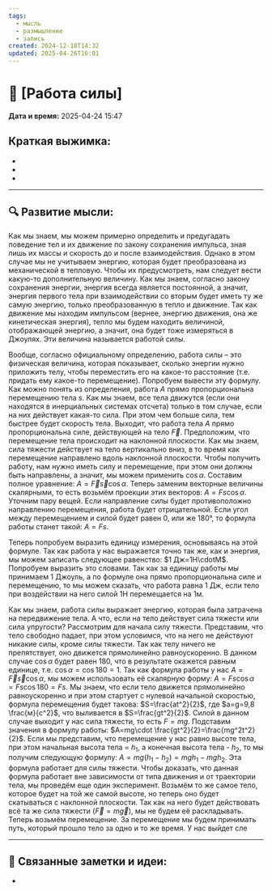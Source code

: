 ```yaml
---
tags:
  - мысль
  - размышление
  - запись
created: 2024-12-18T14:32
updated: 2025-04-26T16:01
---
```


# 💭  [Работа силы]

**Дата и время:** 2025-04-24 15:47

**Краткая выжимка:**
 - 
 - 
 - 
 - 

---

## 🔍 Развитие мысли:

Как мы знаем, мы можем примерно определить и предугадать поведение тел и их движение по закону сохранения импульса, зная лишь их массы и скорость до и после взаимодействия. Однако в этом случае мы не учитываем энергию, которая будет преобразована из механической в тепловую. Чтобы их предусмотреть, нам следует вести какую-то дополнительную величину. Как мы знаем, согласно закону сохранения энергии, энергия всегда является постоянной, а значит, энергия первого тела при взаимодействии со вторым будет иметь ту же самую энергию, только преобразованную в тепло и движение. Так как движение мы находим импульсом (вернее, энергию движения, она же кинетическая энергия), тепло мы будем находить величиной, отображающей энергию, а значит, она будет тоже измеряться в Джоулях. Эти величина называется работой силы. 

Вообще, согласно официальному определению, работа силы – это физическая величина, которая показывает, сколько энергии нужно приложить телу, чтобы переместить его на какое-то расстояние (т.е. придать ему какое-то перемещение). Попробуем вывести эту формулу. Как можно понять из определения, работа $A$ прямо пропорциональна перемещению тела $s$. Как мы знаем, все тела движутся (если они находятся в инерциальных системах отсчета) только в том случае, если на них действует какая-то сила. При этом чем больше сила, тем быстрее будет скорость тела. Выходит, что работа тела $A$ прямо пропорциональна силе, действующей на тело $\vec{F}$. Предположим, что перемещение тела происходит на наклонной плоскости. Как мы знаем, сила тяжести действует на тело вертикально вниз, в то время как перемещение направлено вдоль наклонной плоскости. Чтобы получить работу, нам нужно иметь силу и перемещение, при этом они должны быть направлены, а значит, мы можем применить $\cos{\alpha}$. Составим полное уравнение: $A=\vec{F}\vec{s}\cos{\alpha}$. Теперь заменим векторные величины скалярными, то есть возьмём проекции этих векторов: $A=Fs\cos{\alpha}$. Уточним пару вещей. Если направление силы будет противоположно направлению перемещения, работа будет отрицательной. Если угол между перемещением и силой будет равен 0, или же 180°, то формула работы станет такой: $A=Fs$.

Теперь попробуем выразить единицу измерения, основываясь на этой формуле. Так как работа у нас выражается точно так же, как и энергия, мы можем записать следующее равенство: $1 Дж=1Н\cdotМ$. Попробуем выразить это словами. Так как за единицу работы мы принимаем 1 Джоуль, а по формуле она прямо пропорциональна силе и перемещению, то мы можем сказать, что работа равна 1 Дж, если тело при воздействии на него силой 1Н перемещается на 1м.

Как мы знаем, работа силы выражает энергию, которая была затрачена на передвижение тела. А что, если на тело действует сила тяжести или сила упругости? Рассмотрим для начала силу тяжести. Представим, что тело свободно падает, при этом условимся, что на него не действуют никакие силы, кроме силы тяжести. Так как телу ничего не препятствует, оно движется прямолинейно равноускоренно. В данном случае $\cos \alpha$ будет равен 180, что в результате окажется равным единице, т.е. $\cos \alpha=\cos 180 = 1$. Так как формула работы у нас $A=\vec{F}\vec{s}\cos \alpha$, мы можем использовать её скалярную форму: $A=Fs\cos \alpha = Fs\cos 180= Fs$. Мы знаем, что если тело движется прямолинейно равноускоренно и при этом стартует с нулевой начальной скоростью, формула перемещения будет такова: $S=\frac{at^2}{2}$, где $a=g=9,8 \frac{м}{с^2}$, что выливается в $S=\frac{gt^2}{2}$. Силой в данном случае выходит у нас сила тяжести, то есть $F=mg$. Подставим значения в формулу работы: $A=mg\cdot \frac{gt^2}{2}=\frac{mg^2t^2}{2}$. Если мы представим, что перемещение у нас равно высоте тела, при этом начальная высота тела = $h_{1}$, а конечная высота тела - $h_{2}$, то мы получим следующую формулу: $A=mg(h_{1}-h_{2})= mgh_{1}-mgh_{2}$. Эта формула работает для силы тяжести. Чтобы доказать, что данная формула работает вне зависимости от типа движения и от траектории тела, мы проведём еще один эксперимент.
Возьмём то же самое тело, которое будет на той же самой высоте, но теперь оно будет скатываться с наклонной плоскости. Так как на него будет действовать всё та же сила тяжести ($\vec{F}=m \vec{g}$), мы не будем её раскладывать. Теперь возьмём перемещение. За перемещение мы будем принимать путь, который прошло тело за одно и то же время. У нас выйдет сле

---

## 🔄 Связанные заметки и идеи:

- 



